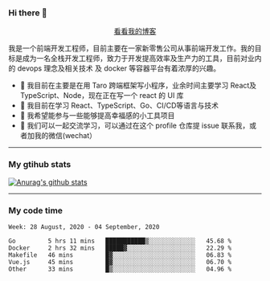 ### Hi there 👋

<p align="center">
  <a href="https://real-jacket.github.io/">看看我的博客</a>
</p>

我是一个前端开发工程师，目前主要在一家新零售公司从事前端开发工作。我的目标是成为一名全栈开发工程师，致力于开发提高效率及生产力的工具，目前对业内的 devops 理念及相关技术 及 docker 等容器平台有着浓厚的兴趣。

- 🔭 我目前在主要是在用 Taro 跨端框架写小程序，业余时间主要学习 React及 TypeScript、Node，现在正在写一个 react 的 UI 库 
- 🌱 我目前在学习 React、TypeScript、Go、CI/CD等语言与技术
- 👯 我希望能参与一些能够提高幸福感的小工具项目
- 💬 我们可以一起交流学习，可以通过在这个 profile 仓库提 issue 联系我，或者加我的微信(wechat）

***

### My gtihub stats

[![Anurag's github stats](https://github-readme-stats.vercel.app/api?username=real-jacket)](https://github.com/anuraghazra/github-readme-stats)

***

### My code time

<!--START_SECTION:waka-->
```text
Week: 28 August, 2020 - 04 September, 2020

Go         5 hrs 11 mins   ███████████▒░░░░░░░░░░░░░   45.68 % 
Docker     2 hrs 32 mins   █████▓░░░░░░░░░░░░░░░░░░░   22.29 % 
Makefile   46 mins         █▓░░░░░░░░░░░░░░░░░░░░░░░   06.83 % 
Vue.js     45 mins         █▓░░░░░░░░░░░░░░░░░░░░░░░   06.70 % 
Other      33 mins         █▒░░░░░░░░░░░░░░░░░░░░░░░   04.96 % 
```
<!--END_SECTION:waka-->
